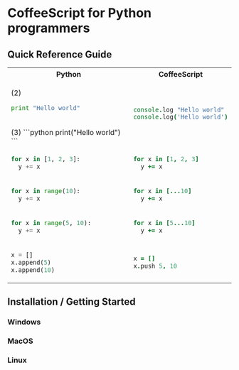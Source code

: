 # CoffeeScript for Python programmers

## Quick Reference Guide

<table>
<tr><th> Python <th> CoffeeScript

<tr><td>

(2)
```python
print "Hello world"
```
<br>
(3)
```python
print("Hello world")
```

<td>

```coffeescript
console.log "Hello world"
console.log('Hello world')
```

<tr><td>

```python
for x in [1, 2, 3]:
  y += x
```

<td>

```coffeescript
for x in [1, 2, 3]
  y += x
```

<tr><td>

```python
for x in range(10):
  y += x
```

<td>

```coffeescript
for x in [...10]
  y += x
```

<tr><td>

```python
for x in range(5, 10):
  y += x
```

<td>

```coffeescript
for x in [5...10]
  y += x
```

<tr><td>
  
  ```python
  x = []
  x.append(5)
  x.append(10)
  ```

<td>
  
  ```coffeescript
  x = []
  x.push 5, 10
  ```

</table>

## Installation / Getting Started

### Windows
### MacOS
### Linux
